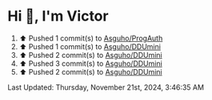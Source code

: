 <h1>Hi 👋, I'm Victor </h1>

<!--RECENT_ACTIVITY:start-->
1. ⬆️ Pushed 1 commit(s) to [Asguho/ProgAuth](https://github.com/Asguho/ProgAuth)<br>
2. ⬆️ Pushed 1 commit(s) to [Asguho/DDUmini](https://github.com/Asguho/DDUmini)<br>
3. ⬆️ Pushed 2 commit(s) to [Asguho/DDUmini](https://github.com/Asguho/DDUmini)<br>
4. ⬆️ Pushed 3 commit(s) to [Asguho/DDUmini](https://github.com/Asguho/DDUmini)<br>
5. ⬆️ Pushed 2 commit(s) to [Asguho/DDUmini](https://github.com/Asguho/DDUmini)<br>
<!--RECENT_ACTIVITY:end-->

<!--RECENT_ACTIVITY:last_update-->
Last Updated: Thursday, November 21st, 2024, 3:46:35 AM
<!--RECENT_ACTIVITY:last_update_end-->
